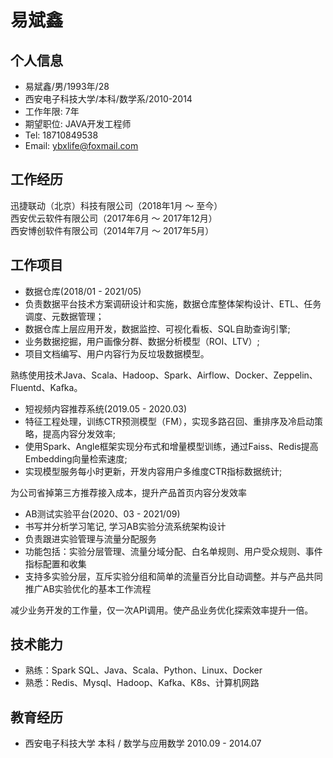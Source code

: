 # 易斌鑫

## 个人信息
 
 - 易斌鑫/男/1993年/28
 - 西安电子科技大学/本科/数学系/2010-2014
 - 工作年限: 7年
 - 期望职位: JAVA开发工程师
 - Tel: 18710849538
 - Email: ybxlife@foxmail.com

## 工作经历

  迅捷联动（北京）科技有限公司（2018年1月 ～ 至今）  
  西安优云软件有限公司（2017年6月 ～ 2017年12月）  
  西安博创软件有限公司（2014年7月 ～ 2017年5月）  

## 工作项目

 - 数据仓库(2018/01 - 2021/05)
  - 负责数据平台技术方案调研设计和实施，数据仓库整体架构设计、ETL、任务调度、元数据管理；
  - 数据仓库上层应用开发，数据监控、可视化看板、SQL自助查询引擎;
  - 业务数据挖掘，用户画像分群、数据分析模型（ROI、LTV）;
  - 项目文档编写、用户内容行为反垃圾数据模型。

  熟练使用技术Java、Scala、Hadoop、Spark、Airflow、Docker、Zeppelin、Fluentd、Kafka。  

 - 短视频内容推荐系统(2019.05 - 2020.03)
  - 特征工程处理，训练CTR预测模型（FM），实现多路召回、重排序及冷启动策略，提高内容分发效率;
  - 使用Spark、Angle框架实现分布式和增量模型训练，通过Faiss、Redis提高Embedding向量检索速度;
  - 实现模型服务每小时更新，开发内容用户多维度CTR指标数据统计;
  
  为公司省掉第三方推荐接入成本，提升产品首页内容分发效率  

 - AB测试实验平台(2020、03 - 2021/09)
  - 书写并分析学习笔记, 学习AB实验分流系统架构设计
  - 负责跟进实验管理与流量分配服务
  - 功能包括：实验分层管理、流量分域分配、白名单规则、用户受众规则、事件指标配置和收集
  - 支持多实验分层，互斥实验分组和简单的流量百分比自动调整。并与产品共同推广AB实验优化的基本工作流程

  减少业务开发的工作量，仅一次API调用。使产品业务优化探索效率提升一倍。  

## 技术能力
 - 熟练：Spark SQL、Java、Scala、Python、Linux、Docker
 - 熟悉：Redis、Mysql、Hadoop、Kafka、K8s、计算机网路

## 教育经历

 - 西安电子科技大学		本科 / 数学与应用数学		2010.09 - 2014.07
